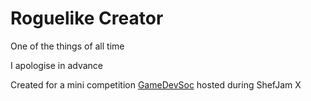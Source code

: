 # Roguelike Creator

One of the things of all time

I apologise in advance

Created for a mini competition [GameDevSoc](http://bit.ly/shefdev) hosted during ShefJam X
